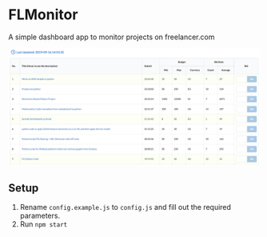 # FLMonitor

A simple dashboard app to monitor projects on freelancer.com

![screenshot](./screenshot.png)


## Setup
1. Rename `config.example.js` to `config.js` and fill out the required parameters.
1. Run `npm start`
